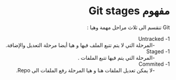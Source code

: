 ﻿# <div dir="rtl"> مفهوم Git stages </div>

<div dir="rtl">
Git تنقسم الى ثلاث مراحل مهمة وهيا :
  
 <dl>
  <dt dir= "rtl">1- Untracked</dt>
  <dd dir= "rtl">-المرحلة التي لا يتم تتبع الملف فيها و هيا أيضا مرحلة التعديل والإضافة. </dd>
  
  <dt dir= "rtl">1- Staged</dt>
  <dd dir="rtl">-المرحلة التي يتم فيها تتبع الملفات .</dd>
  
  <dt dir= "rtl">1- Commited</dt>
  <dd dir="rtl">-لا يمكن تعديل الملفات هنا و هيا المرحلة رفع الملفات الى Repo.</dd>
  
</dl>
 
</div>

